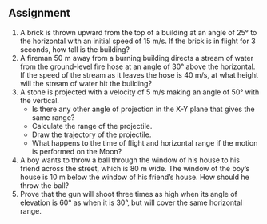 ## Assignment


<ol>
  <li>A brick is thrown upward from the top of a building at an angle of 25° to the horizontal with an initial speed of 15 m/s. If the brick is in flight for 3 seconds, how tall is the building?</li>

  <li>A fireman 50 m away from a burning building directs a stream of water from the ground-level fire hose at an angle of 30° above the horizontal. If the speed of the stream as it leaves the hose is 40 m/s, at what height will the stream of water hit the building?</li>

  <li>
    A stone is projected with a velocity of 5 m/s making an angle of 50° with the vertical.
    <ul>
      <li>Is there any other angle of projection in the X-Y plane that gives the same range?</li>
      <li>Calculate the range of the projectile.</li>
      <li>Draw the trajectory of the projectile.</li>
      <li>What happens to the time of flight and horizontal range if the motion is performed on the Moon?</li>
    </ul>
  </li>

  <li>A boy wants to throw a ball through the window of his house to his friend across the street, which is 80 m wide. The window of the boy’s house is 10 m below the window of his friend’s house. How should he throw the ball?</li>

  <li>Prove that the gun will shoot three times as high when its angle of elevation is 60° as when it is 30°, but will cover the same horizontal range.</li>
</ol>


